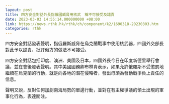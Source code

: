 ```yaml
---
layout: post
title: 四方安全對話外長指俄國威脅用核武　稱不可接受及譴責
date: 2023-03-03 14:55:14.000000000 +08:00
link: https://news.rthk.hk/rthk/ch/component/k2/1690318-20230303.htm
categories: rthk
---
```


四方安全對話發表聲明，指俄羅斯威脅在烏克蘭戰事中使用核武器，四國外交部長對此予以譴責，批評俄方的做法不可接受。

四方安全對話包括印度、澳洲、美國及日本，四國外長今日在印度新德里舉行會議，並在會後發表聲明。其中美國國務卿布林肯表示，如果允許俄羅斯不受懲罰地繼續在烏克蘭的行動，就是向各地的潛在侵略者，發出毋須為發動戰爭負上責任的信息。

聲明又說，反對任何加劇南海局勢的單邊行動，並對在有主權爭議的領土出現的軍事化行為，表達關注。
